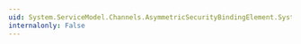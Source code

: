 ```yaml
---
uid: System.ServiceModel.Channels.AsymmetricSecurityBindingElement.System#ServiceModel#Description#IPolicyExportExtension#ExportPolicy(System.ServiceModel.Description.MetadataExporter,System.ServiceModel.Description.PolicyConversionContext)
internalonly: False
---
```

